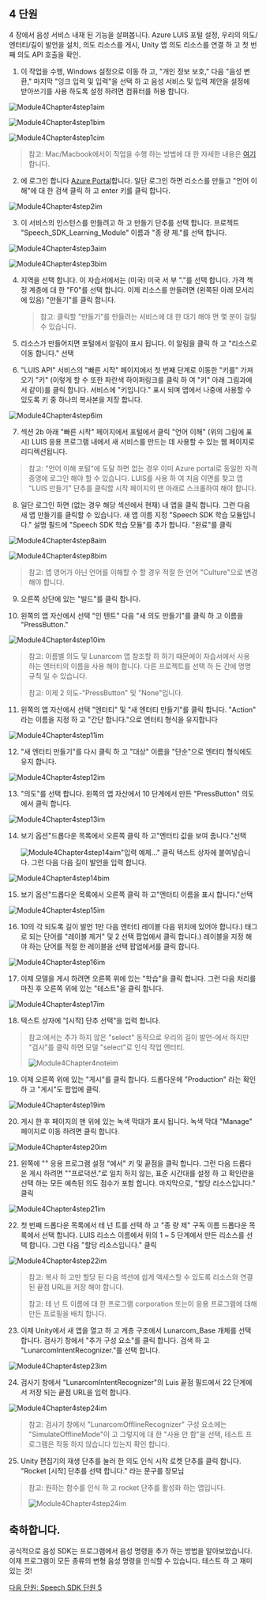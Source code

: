## <a name="lesson-4"></a>4 단원

4 장에서 음성 서비스 내재 된 기능을 살펴봅니다. Azure LUIS 포털 설정, 우리의 의도/엔터티/길이 발언을 설치, 의도 리소스를 게시, Unity 앱 의도 리소스를 연결 하 고 첫 번째 의도 API 호출을 확인.

1. 이 작업을 수행, Windows 설정으로 이동 하 고, "개인 정보 보호," 다음 "음성 변환," 마지막 "잉크 입력 및 입력"을 선택 하 고 음성 서비스 및 입력 제안을 설정에 받아쓰기를 사용 하도록 설정 하려면 컴퓨터를 허용 합니다.

![Module4Chapter4step1aim](images/module4chapter4step1aim.PNG)

![Module4Chapter4step1bim](images/module4chapter4step1bim.PNG)

![Module4Chapter4step1cim](images/module4chapter4step1cim.PNG)

> 참고: Mac/Macbook에서이 작업을 수행 하는 방법에 대 한 자세한 내용은 [여기](linkgoeshere)합니다.

2. 에 로그인 합니다 [Azure Portal](https://portal.azure.com/)합니다. 일단 로그인 하면 리소스를 만들고 "언어 이해"에 대 한 검색 클릭 하 고 enter 키를 클릭 합니다.

![Module4Chapter4step2im](images/module4chapter4step2im.PNG)

3. 이 서비스의 인스턴스를 만들려고 하 고 만들기 단추를 선택 합니다. 프로젝트 "Speech_SDK_Learning_Module" 이름과 "종 량 제."를 선택 합니다.

![Module4Chapter4step3aim](images/module4chapter4step3aim.png)

![Module4Chapter4step3bim](images/module4chapter4step3bim.PNG)

4. 지역을 선택 합니다.  이 자습서에서는 (미국) 미국 서 부 "."를 선택 합니다. 가격 책정 계층에 대 한 "F0"를 선택 합니다. 이제 리소스를 만들려면 (왼쪽된 아래 모서리에 있음) "만들기"를 클릭 합니다.

   >  참고: 클릭할 "만들기"를 만들려는 서비스에 대 한 대기 해야 면 몇 분이 걸릴 수 있습니다.

5. 리소스가 만들어지면 포털에서 알림이 표시 됩니다. 이 알림을 클릭 하 고 "리소스로 이동 합니다." 선택

6. "LUIS API" 서비스의 "빠른 시작" 페이지에서 첫 번째 단계로 이동한 "키를" 가져오기 "키" (이렇게 할 수 또한 파란색 하이퍼링크를 클릭 하 여 "키" 아래 그림과에서 같이)를 클릭 합니다. 서비스에 "키입니다." 표시 되며 앱에서 나중에 사용할 수 있도록 키 중 하나의 복사본을 저장 합니다.

![Module4Chapter4step6im](images/module4chapter4step6im.PNG)

7. 섹션 2b 아래 "빠른 시작" 페이지에서 포털에서 클릭 "언어 이해" (위의 그림에 표시) LUIS 응용 프로그램 내에서 새 서비스를 만드는 데 사용할 수 있는 웹 페이지로 리디렉션됩니다.

> 참고: "언어 이해 포털"에 도달 하면 없는 경우 이미 Azure portal로 동일한 자격 증명에 로그인 해야 할 수 있습니다. LUIS를 사용 하 여 처음 이면를 찾고 앱 "LUIS 만들기" 단추를 클릭할 시작 페이지의 맨 아래로 스크롤하여 해야 합니다.

8. 일단 로그인 하면 (없는 경우 해당 섹션에서 현재) 내 앱을 클릭 합니다. 그런 다음 새 앱 만들기를 클릭할 수 있습니다. 새 앱 이름 지정 "Speech SDK 학습 모듈입니다." 설명 필드에 "Speech SDK 학습 모듈"를 추가 합니다. "완료"를 클릭

![Module4Chapter4step8aim](images/module4chapter4step8aim.PNG)

![Module4Chapter4step8bim](images/module4chapter4step8bim.PNG)

> 참고: 앱 영어가 아닌 언어를 이해할 수 할 경우 적절 한 언어 "Culture"으로 변경 해야 합니다.

9. 오른쪽 상단에 있는 "빌드"를 클릭 합니다.

10. 왼쪽의 앱 자산에서 선택 "인 텐트" 다음 "새 의도 만들기"를 클릭 하 고 이름을 "PressButton." 

![Module4Chapter4step10im](images/module4chapter4step10im.PNG)

> 참고: 이름별 의도 및 Lunarcom 앱 참조할 하 하기 때문에이 자습서에서 사용 하는 엔터티의 이름을 사용 해야 합니다.  다른 프로젝트를 선택 하 든 간에 명명 규칙 일 수 있습니다. 
>
> 참고: 이제 2 의도-"PressButton" 및 "None"입니다.

11. 왼쪽의 앱 자산에서 선택 "엔터티" 및 "새 엔터티 만들기"를 클릭 합니다. "Action" 라는 이름을 지정 하 고 "간단 합니다."으로 엔터티 형식을 유지합니다

![Module4Chapter4step11im](images/module4chapter4step11im.PNG)

12. "새 엔터티 만들기"를 다시 클릭 하 고 "대상" 이름을 "단순"으로 엔터티 형식에도 유지 합니다.

![Module4Chapter4step12im](images/module4chapter4step12im.PNG)

13. "의도"를 선택 합니다. 왼쪽의 앱 자산에서 10 단계에서 만든 "PressButton" 의도에서 클릭 합니다.

![Module4Chapter4step13im](images/module4chapter4step13im.PNG)

14. 보기 옵션"드롭다운 목록에서 오른쪽 클릭 하 고"엔터티 값을 보여 줍니다."선택 

    ![Module4Chapter4step14aim](images/module4chapter4step14aim.PNG)"입력 예제..." 클릭 텍스트 상자에 붙여넣습니다. 그런 다음 다음 길이 발언을 입력 합니다. 

![Module4Chapter4step14bim](images/module4chapter4step14bim.PNG)

15. 보기 옵션"드롭다운 목록에서 오른쪽 클릭 하 고"엔터티 이름을 표시 합니다."선택

![Module4Chapter4step15im](images/module4chapter4step15im.PNG)

16. 10의 각 되도록 길이 발언 1만 다음 엔터티 레이블 다음 위치에 있어야 합니다.) 태그로 되는 단어를 "레이블 제거" 및 2 선택 팝업에서 클릭 합니다.) 레이블을 지정 해야 하는 단어를 적절 한 레이블을 선택 팝업에서를 클릭 합니다.

![Module4Chapter4step16im](images/module4chapter4step16im.PNG)

17. 이제 모델을 게시 하려면 오른쪽 위에 있는 "학습"을 클릭 합니다. 그런 다음 처리를 마친 후 오른쪽 위에 있는 "테스트"을 클릭 합니다.

![Module4Chapter4step17im](images/module4chapter4step17im.PNG)

18. 텍스트 상자에 "[시작] 단추 선택"을 입력 합니다.

> 참고:에서는 추가 하지 않은 "select" 동작으로 우리의 길이 발언-에서 하지만 "검사"를 클릭 하면 모델 "select"로 인식 작업 엔터티.
>
> ![Module4Chapter4noteim](images/module4chapter4noteim.PNG)

19. 이제 오른쪽 위에 있는 "게시"를 클릭 합니다. 드롭다운에 "Production" 라는 확인 하 고 "게시"도 팝업에 클릭. 

![Module4Chapter4step19im](images/module4chapter4step19im.PNG)

20. 게시 한 후 페이지의 맨 위에 있는 녹색 막대가 표시 됩니다.  녹색 막대 "Manage" 페이지로 이동 하려면 클릭 합니다. 

![Module4Chapter4step20im](images/module4chapter4step20im.PNG)

21. 왼쪽에 "" 응용 프로그램 설정 "에서" 키 및 끝점을 클릭 합니다. 그런 다음 드롭다운 게시 하려면 ""프로덕션."로 일치 하지 않는, 표준 시간대를 설정 하 고 확인란을 선택 하는 모든 예측된 의도 점수가 포함 합니다. 마지막으로, "할당 리소스입니다." 클릭

![Module4Chapter4step21im](images/module4chapter4step21im.PNG)

22. 첫 번째 드롭다운 목록에서 테 넌 트를 선택 하 고 "종 량 제" 구독 이름 드롭다운 목록에서 선택 합니다. LUIS 리소스 이름에서 위의 1 ~ 5 단계에서 만든 리소스를 선택 합니다. 그런 다음 "할당 리소스입니다." 클릭 

![Module4Chapter4step22im](images/module4chapter4step22im.PNG)

> 참고: 복사 하 고만 할당 된 다음 섹션에 쉽게 액세스할 수 있도록 리소스와 연결 된 끝점 URL을 저장 해야 합니다.
>
> 참고: 테 넌 트 이름에 대 한 프로그램 corporation 또는이 응용 프로그램에 대해 만든 프로필을 배치 합니다.

23. 이제 Unity에서 새 앱을 열고 하 고 계층 구조에서 Lunarcom_Base 개체를 선택 합니다. 검사기 창에서 "추가 구성 요소"를 클릭 합니다. 검색 하 고 "LunarcomIntentRecognizer."를 선택 합니다.

![Module4Chapter4step23im](images/module4chapter4step23im.PNG)

24. 검사기 창에서 "LunarcomIntentRecognizer"의 Luis 끝점 필드에서 22 단계에서 저장 되는 끝점 URL을 입력 합니다. 

![Module4Chapter4step24im](images/module4chapter4step24im.PNG)

>  참고: 검사기 창에서 "LunarcomOfflineRecognizer" 구성 요소에는 "SimulateOfflineMode"이 고 그렇지에 대 한 "사용 안 함"을 선택, 테스트 프로그램은 작동 하지 않습니다 있는지 확인 합니다. 

25. Unity 편집기의 재생 단추를 눌러 한 의도 인식 시작 로켓 단추를 클릭 합니다. "Rocket [시작] 단추를 선택 합니다." 라는 문구를 장모님

>  참고: 원하는 함수를 인식 하 고 rocket 단추를 활성화 하는 앱입니다.
>
> ![Module4Chapter4step24im](images/module4chapter4note2im.PNG)

## <a name="congratulations"></a>축하합니다.

공식적으로 음성 SDK는 프로그램에서 음성 명령을 추가 하는 방법을 알아보았습니다. 이제 프로그램이 모든 종류의 변형 음성 명령을 인식할 수 있습니다. 테스트 하 고 재미 있는 것!

[다음 단원: Speech SDK 단원 5](placeholderlink)

